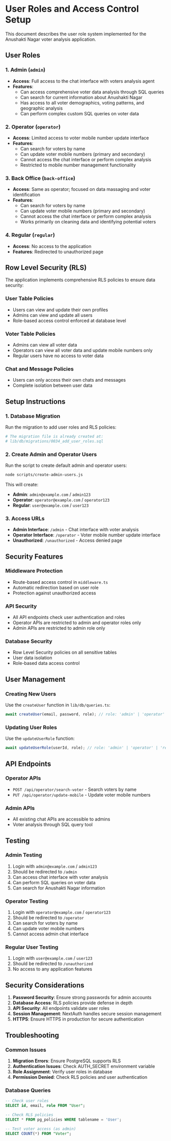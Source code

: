 # User Roles and Access Control Setup

This document describes the user role system implemented for the Anushakti Nagar voter analysis application.

## User Roles

### 1. Admin (`admin`)
- **Access**: Full access to the chat interface with voters analysis agent
- **Features**:
  - Can access comprehensive voter data analysis through SQL queries
  - Can search for current information about Anushakti Nagar
  - Has access to all voter demographics, voting patterns, and geographic analysis
  - Can perform complex custom SQL queries on voter data

### 2. Operator (`operator`)
- **Access**: Limited access to voter mobile number update interface
- **Features**:
  - Can search for voters by name
  - Can update voter mobile numbers (primary and secondary)
  - Cannot access the chat interface or perform complex analysis
  - Restricted to mobile number management functionality

### 3. Back Office (`back-office`)
- **Access**: Same as operator; focused on data massaging and voter identification
- **Features**:
  - Can search for voters by name
  - Can update voter mobile numbers (primary and secondary)
  - Cannot access the chat interface or perform complex analysis
  - Works primarily on cleaning data and identifying potential voters

### 4. Regular (`regular`)
- **Access**: No access to the application
- **Features**: Redirected to unauthorized page

## Row Level Security (RLS)

The application implements comprehensive RLS policies to ensure data security:

### User Table Policies
- Users can view and update their own profiles
- Admins can view and update all users
- Role-based access control enforced at database level

### Voter Table Policies
- Admins can view all voter data
- Operators can view all voter data and update mobile numbers only
- Regular users have no access to voter data

### Chat and Message Policies
- Users can only access their own chats and messages
- Complete isolation between user data

## Setup Instructions

### 1. Database Migration
Run the migration to add user roles and RLS policies:
```bash
# The migration file is already created at:
# lib/db/migrations/0034_add_user_roles.sql
```

### 2. Create Admin and Operator Users
Run the script to create default admin and operator users:
```bash
node scripts/create-admin-users.js
```

This will create:
- **Admin**: `admin@example.com` / `admin123`
- **Operator**: `operator@example.com` / `operator123`
- **Regular**: `user@example.com` / `user123`

### 3. Access URLs
- **Admin Interface**: `/admin` - Chat interface with voter analysis
- **Operator Interface**: `/operator` - Voter mobile number update interface
- **Unauthorized**: `/unauthorized` - Access denied page

## Security Features

### Middleware Protection
- Route-based access control in `middleware.ts`
- Automatic redirection based on user role
- Protection against unauthorized access

### API Security
- All API endpoints check user authentication and roles
- Operator APIs are restricted to admin and operator roles only
- Admin APIs are restricted to admin role only

### Database Security
- Row Level Security policies on all sensitive tables
- User data isolation
- Role-based data access control

## User Management

### Creating New Users
Use the `createUser` function in `lib/db/queries.ts`:
```typescript
await createUser(email, password, role); // role: 'admin' | 'operator' | 'regular'
```

### Updating User Roles
Use the `updateUserRole` function:
```typescript
await updateUserRole(userId, role); // role: 'admin' | 'operator' | 'regular'
```

## API Endpoints

### Operator APIs
- `POST /api/operator/search-voter` - Search voters by name
- `PUT /api/operator/update-mobile` - Update voter mobile numbers

### Admin APIs
- All existing chat APIs are accessible to admins
- Voter analysis through SQL query tool

## Testing

### Admin Testing
1. Login with `admin@example.com` / `admin123`
2. Should be redirected to `/admin`
3. Can access chat interface with voter analysis
4. Can perform SQL queries on voter data
5. Can search for Anushakti Nagar information

### Operator Testing
1. Login with `operator@example.com` / `operator123`
2. Should be redirected to `/operator`
3. Can search for voters by name
4. Can update voter mobile numbers
5. Cannot access admin chat interface

### Regular User Testing
1. Login with `user@example.com` / `user123`
2. Should be redirected to `/unauthorized`
3. No access to any application features

## Security Considerations

1. **Password Security**: Ensure strong passwords for admin accounts
2. **Database Access**: RLS policies provide defense in depth
3. **API Security**: All endpoints validate user roles
4. **Session Management**: NextAuth handles secure session management
5. **HTTPS**: Ensure HTTPS in production for secure authentication

## Troubleshooting

### Common Issues
1. **Migration Errors**: Ensure PostgreSQL supports RLS
2. **Authentication Issues**: Check AUTH_SECRET environment variable
3. **Role Assignment**: Verify user roles in database
4. **Permission Denied**: Check RLS policies and user authentication

### Database Queries
```sql
-- Check user roles
SELECT id, email, role FROM "User";

-- Check RLS policies
SELECT * FROM pg_policies WHERE tablename = 'User';

-- Test voter access (as admin)
SELECT COUNT(*) FROM "Voter";
```
